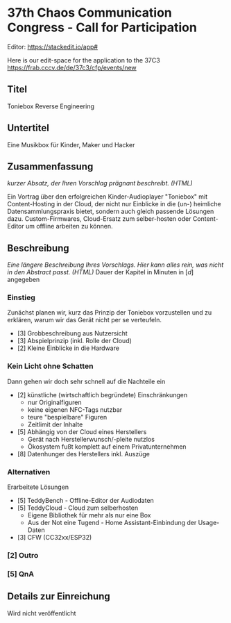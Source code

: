 
# 37th Chaos Communication Congress - Call for Participation
Editor: https://stackedit.io/app#

Here is our edit-space for the application to the 37C3
https://frab.cccv.de/de/37c3/cfp/events/new

## Titel
Toniebox Reverse Engineering

## Untertitel
Eine Musikbox für Kinder, Maker und Hacker

## Zusammenfassung
*kurzer Absatz, der Ihren Vorschlag prägnant beschreibt. (HTML)*

Ein Vortrag über den erfolgreichen Kinder-Audioplayer "Toniebox" mit Content-Hosting in der Cloud, der nicht nur Einblicke in die (un-) heimliche Datensammlungspraxis bietet, sondern auch gleich passende Lösungen dazu.
Custom-Firmwares, Cloud-Ersatz zum selber-hosten oder Content-Editor um offline arbeiten zu können.

## Beschreibung
*Eine längere Beschreibung Ihres Vorschlags. Hier kann alles rein, was nicht in den Abstract passt. (HTML)*
Dauer der Kapitel in Minuten in [*d*] angegeben

### Einstieg
Zunächst planen wir, kurz das Prinzip der Toniebox vorzustellen und zu erklären, warum wir das Gerät nicht per se verteufeln.
 - [3] Grobbeschreibung aus Nutzersicht
 - [3] Abspielprinzip (inkl. Rolle der Cloud)
 - [2] Kleine Einblicke in die Hardware

### Kein Licht ohne Schatten
Dann gehen wir doch sehr schnell auf die Nachteile ein
 - [2] künstliche (wirtschaftlich begründete) Einschränkungen
	 - nur Originalfiguren
	 - keine eigenen NFC-Tags nutzbar
	 - teure "bespielbare" Figuren
	 - Zeitlimit der Inhalte
 - [5] Abhängig von der Cloud eines Herstellers
	 - Gerät nach Herstellerwunsch/-pleite nutzlos
	 - Ökosystem fußt komplett auf einem Privatunternehmen
 - [8] Datenhunger des Herstellers inkl. Auszüge

### Alternativen
Erarbeitete Lösungen
 - [5] TeddyBench - Offline-Editor der Audiodaten
 - [5] TeddyCloud - Cloud zum selberhosten
	 - Eigene Bibliothek für mehr als nur eine Box
	 - Aus der Not eine Tugend - Home Assistant-Einbindung der Usage-Daten
 - [3] CFW (CC32xx/ESP32)

### [2] Outro
### [5] QnA

## Details zur Einreichung
Wird nicht veröffentlicht
